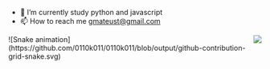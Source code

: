 - 🌱 I’m currently study python and javascript
- 📫 How to reach me gmateust@gmail.com

<!---
0110k011/0110k011 is a ✨ special ✨ repository because its `README.md` (this file) appears on your GitHub profile.
You can click the Preview link to take a look at your changes.
--->
<div>
  <div>
    <img align="right" src="https://profile-counter.glitch.me/0110k011/count.svg"> 
  </div>
  <div>
    ![Snake animation](https://github.com/0110k011/0110k011/blob/output/github-contribution-grid-snake.svg)
  </div>
</div>
